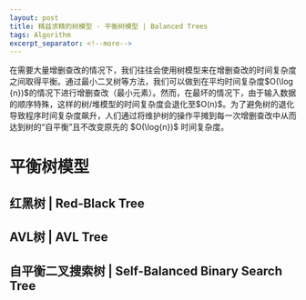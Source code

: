 ```yaml
---
layout: post
title: 精益求精的树模型 - 平衡树模型 | Balanced Trees
tags: Algorithm
excerpt_separator: <!--more-->
---
```

<head>
    <script src="https://cdnjs.cloudflare.com/ajax/libs/mathjax/2.7.1/MathJax.js?config=TeX-AMS-MML_HTMLorMML" type="text/javascript"></script>
    <script type="text/x-mathjax-config">
        MathJax.Hub.Config({
            tex2jax: {
            skipTags: ['script', 'noscript', 'style', 'textarea', 'pre'],
            inlineMath: [ ['$','$'], ["\\(","\\)"] ],
            displayMath: [ ['$$','$$'], ["\\[","\\]"] ],
            }
        });
    </script>
    <script src="https://markchenyutian.github.io/Markchen_Blog/Asset/JavaScript/LinkCard.js"></script>
</head>
在需要大量增删查改的情况下，我们往往会使用树模型来在增删查改的时间复杂度之间取得平衡。通过最小二叉树等方法，我们可以做到在平均时间复杂度$O(\log {n})$的情况下进行增删查改（最小元素）。然而，在最坏的情况下，由于输入数据的顺序特殊，这样的树/堆模型的时间复杂度会退化至$O(n)$。为了避免树的退化导致程序时间复杂度飙升，人们通过将维护树的操作平摊到每一次增删查改中从而达到树的“自平衡”且不改变原先的 $O(\log{n})$ 时间复杂度。

<!--more-->

# 平衡树模型

## 红黑树 | Red-Black Tree

## AVL树 | AVL Tree

## 自平衡二叉搜索树 | Self-Balanced Binary Search Tree
